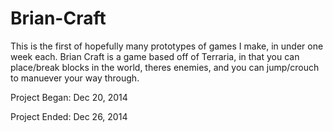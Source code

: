 Brian-Craft
===========

This is the first of hopefully many prototypes of games I make, in under one week each. Brian Craft is a game based off of Terraria, in that you can place/break blocks in the world, theres enemies, and you can jump/crouch to manuever your way through. 

Project Began: Dec 20, 2014

Project Ended: Dec 26, 2014
